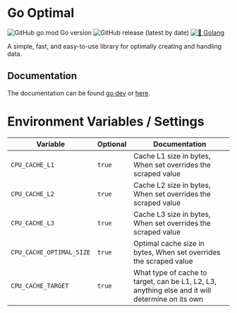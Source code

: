 # Go Optimal

![GitHub go.mod Go version](https://img.shields.io/github/go-mod/go-version/DaanV2/go-optimal)
![GitHub release (latest by date)](https://img.shields.io/github/v/release/DaanV2/go-optimal)
[![🐹 Golang](https://github.com/DaanV2/go-optimal/actions/workflows/go-checks.yml/badge.svg)](https://github.com/DaanV2/go-optimal/actions/workflows/go-checks.yml)

A simple, fast, and easy-to-use library for optimally creating and handling data.


## Documentation

The documentation can be found [go dev](https://pkg.go.dev/github.com/DaanV2/go-optimal) or [here](https://github.com/DaanV2/go-optimal/tree/main/doc).

# Environment Variables / Settings

| Variable                 | Optional | Documentation                                                                                   |
| ------------------------ | -------- | ----------------------------------------------------------------------------------------------- |
| `CPU_CACHE_L1`           | `true`   | Cache L1 size in bytes, When set overrides the scraped value                                    |
| `CPU_CACHE_L2`           | `true`   | Cache L2 size in bytes, When set overrides the scraped value                                    |
| `CPU_CACHE_L3`           | `true`   | Cache L3 size in bytes, When set overrides the scraped value                                    |
| `CPU_CACHE_OPTIMAL_SIZE` | `true`   | Optimal cache size in bytes, When set overrides the scraped value                               |
| `CPU_CACHE_TARGET`       | `true`   | What type of cache to target, can be L1, L2, L3, anything else and it will determine on its own |
